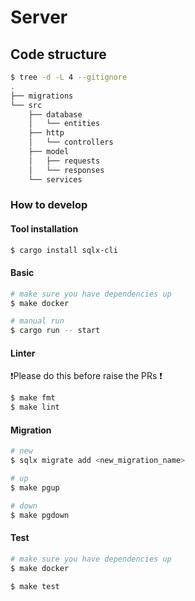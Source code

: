 # Server

## Code structure

```bash
$ tree -d -L 4 --gitignore
.
├── migrations
└── src
    ├── database
    │   └── entities
    ├── http
    │   └── controllers
    ├── model
    │   ├── requests
    │   └── responses
    └── services
```

### How to develop

#### Tool installation

```bash
$ cargo install sqlx-cli
```

#### Basic

```bash
# make sure you have dependencies up
$ make docker

# manual run
$ cargo run -- start
```

<!--
   - #### Swagger
   -
   - Please note that it's only for local environment
   -
   - Served at: `http://localhost:8080/swagger/index.html`
   -
   - ```bash
   - $ swag init -d api,internal/request,internal/response,internal/database/entities -o ./api/docs -g ./http.go
   - ```
   -->

<!--
   - #### Authentication
   -
   - In local development, we send email in 'authorization' header
   -
   - In development, uat and production environment, we use jwt auth
   -
   - ```bash
   - # local
   - $ curl localhost:8080/... -H 'authorization: admin@example.com'
   -
   - # development, uat, production
   - $ curl localhost:8080/... -H 'authorization: Bearer ...'
   - ```
   -->

#### Linter

❗️Please do this before raise the PRs ❗️

```bash
$ make fmt
$ make lint
```

#### Migration

```bash
# new
$ sqlx migrate add <new_migration_name>

# up
$ make pgup

# down
$ make pgdown
```

#### Test

```bash
# make sure you have dependencies up
$ make docker

$ make test
```

